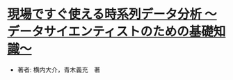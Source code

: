 # [現場ですぐ使える時系列データ分析 ～データサイエンティストのための基礎知識〜](https://gihyo.jp/book/2014/978-4-7741-6301-7)

+ 著者: 横内大介，青木義充　著